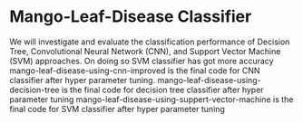 # Mango-Leaf-Disease Classifier 
We will investigate and evaluate the classification performance of Decision Tree, Convolutional Neural Network (CNN), and Support Vector Machine (SVM) approaches.
On doing so SVM classifier has got more accuracy
mango-leaf-disease-using-cnn-improved is the final code for CNN classifier after hyper parameter tuning.
mango-leaf-disease-using-decision-tree is the final code for decision tree classifier after hyper parameter tuning
mango-leaf-disease-using-suppert-vector-machine is the final code for SVM classifier after hyper parameter tuning
